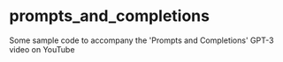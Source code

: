 # prompts_and_completions
Some sample code to accompany the 'Prompts and Completions' GPT-3 video on YouTube
